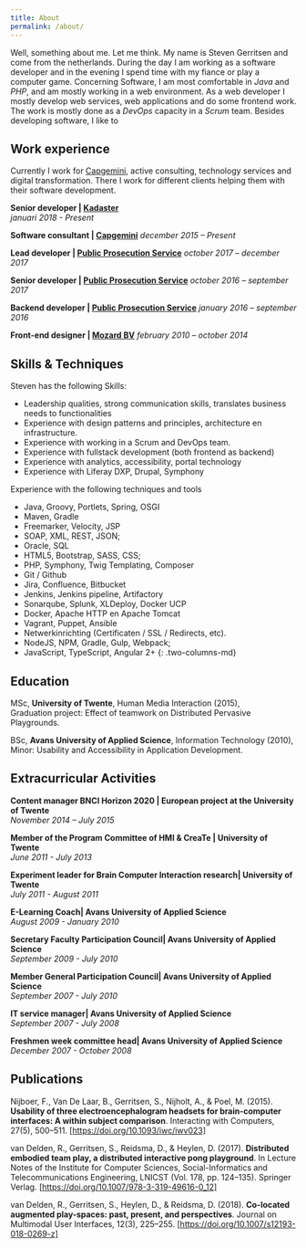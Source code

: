 ```yaml
---
title: About
permalink: /about/
---
```


Well, something about me. Let me think. My name is Steven Gerritsen and come from the netherlands. During the day I am working as a software developer and in the evening I spend time with my fiance or play a computer game. Concerning Software, I am most comfortable in *Java* and *PHP*, and am mostly working in a web environment. As a web developer I mostly develop web services, web applications and do some frontend work. The work is mostly done as a *DevOps* capacity in a *Scrum* team. Besides developing software, I like to  

## Work experience
Currently I work for [Capgemini][capgemini], active consulting, technology services and digital transformation. There I work for different clients helping them with their software development.

**<span class=".text-primary">Senior developer</span> | [Kadaster][kadasternl]**  
*januari 2018 - Present*

**<span class=".text-primary">Software consultant</span> | [Capgemini][capgemini]**
*december 2015 – Present*

**<span class=".text-primary">Lead developer</span> | [Public Prosecution Service][public-prosecution-service]**
*october 2017 – december 2017*

**<span class=".text-primary">Senior developer</span> | [Public Prosecution Service][public-prosecution-service]**
*october 2016 – september 2017*

**<span class=".text-primary">Backend developer</span> | [Public Prosecution Service][public-prosecution-service]**
*january 2016 – september 2016*

**<span class=".text-primary">Front-end designer</span> | [Mozard BV][mozard]**
*february 2010 – october 2014*


## Skills & Techniques
Steven has the following Skills:
* Leadership qualities, strong communication skills, translates business needs to functionalities
* Experience with design patterns and principles, architecture en infrastructure.
* Experience with working in a Scrum and DevOps team.
* Experience with fullstack development (both frontend as backend)
* Experience with analytics, accessibility, portal technology 
* Experience with Liferay DXP, Drupal, Symphony

Experience with the following techniques and tools
* Java, Groovy, Portlets, Spring, OSGI
* Maven, Gradle
* Freemarker, Velocity, JSP
* SOAP, XML, REST, JSON;
* Oracle, SQL
* HTML5, Bootstrap, SASS, CSS;
* PHP, Symphony, Twig Templating, Composer
* Git / Github
* Jira, Confluence, Bitbucket
* Jenkins, Jenkins pipeline, Artifactory
* Sonarqube, Splunk, XLDeploy, Docker UCP
* Docker, Apache HTTP en Apache Tomcat
* Vagrant, Puppet, Ansible 
* Netwerkinrichting (Certificaten / SSL / Redirects, etc).
* NodeJS, NPM, Gradle, Gulp, Webpack;
* JavaScript, TypeScript, Angular 2+
{: .two-columns-md}

## Education
MSc, **University of Twente**, Human Media Interaction (2015),  
Graduation project: Effect of teamwork on Distributed Pervasive Playgrounds.

BSc, **Avans University of Applied Science**, Information Technology (2010),  
Minor: Usability and Accessibility in Application Development.

## Extracurricular Activities
**Content manager BNCI Horizon 2020 | European project at the University of Twente**  
_November 2014 – July 2015_

**Member of the Program Committee of HMI & CreaTe | University of Twente**  
_June 2011 - July 2013_

**Experiment leader for Brain Computer Interaction research| University of Twente**  
_July 2011 - August 2011_

**E-Learning Coach| Avans University of Applied Science**  
_August 2009 - January 2010_

**Secretary Faculty Participation Council| Avans University of Applied Science**  
_September 2009 - July 2010_

**Member General Participation Council| Avans University of Applied Science**  
_September 2007 - July 2010_

**IT service manager| Avans University of Applied Science**  
_September 2007 - July 2008_

**Freshmen week committee head| Avans University of Applied Science**  
_December 2007 - October 2008_

## Publications
Nijboer, F., Van De Laar, B., Gerritsen, S., Nijholt, A., & Poel, M. (2015). **Usability of three electroencephalogram headsets for brain-computer interfaces: A within subject comparison**. Interacting with Computers, 27(5), 500–511. [https://doi.org/10.1093/iwc/iwv023]

van Delden, R., Gerritsen, S., Reidsma, D., & Heylen, D. (2017). **Distributed embodied team play, a distributed interactive pong playground**. In Lecture Notes of the Institute for Computer Sciences, Social-Informatics and Telecommunications Engineering, LNICST (Vol. 178, pp. 124–135). Springer Verlag. [https://doi.org/10.1007/978-3-319-49616-0_12]

van Delden, R., Gerritsen, S., Heylen, D., & Reidsma, D. (2018). **Co-located augmented play-spaces: past, present, and perspectives**. Journal on Multimodal User Interfaces, 12(3), 225–255. [https://doi.org/10.1007/s12193-018-0269-z]

[capgemini]: https://www.capgemini.com/
[public-prosecution-service]: https://www.om.nl/algemeen/english/
[mozard]: https://www.mozard.nl
[kadasternl]: https://www.kadaster.nl
